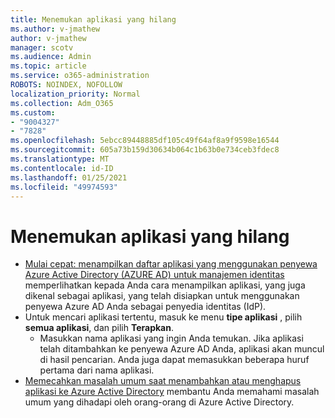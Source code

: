 ```yaml
---
title: Menemukan aplikasi yang hilang
ms.author: v-jmathew
author: v-jmathew
manager: scotv
ms.audience: Admin
ms.topic: article
ms.service: o365-administration
ROBOTS: NOINDEX, NOFOLLOW
localization_priority: Normal
ms.collection: Adm_O365
ms.custom:
- "9004327"
- "7828"
ms.openlocfilehash: 5ebcc89448885df105c49f64af8a9f9598e16544
ms.sourcegitcommit: 605a73b159d30634b064c1b63b0e734ceb3fdec8
ms.translationtype: MT
ms.contentlocale: id-ID
ms.lasthandoff: 01/25/2021
ms.locfileid: "49974593"
---
```

# <a name="find-missing-applications"></a>Menemukan aplikasi yang hilang

- [Mulai cepat: menampilkan daftar aplikasi yang menggunakan penyewa Azure Active Directory (AZURE AD) untuk manajemen identitas](https://docs.microsoft.com/azure/active-directory/manage-apps/view-applications-portal) memperlihatkan kepada Anda cara menampilkan aplikasi, yang juga dikenal sebagai aplikasi, yang telah disiapkan untuk menggunakan penyewa Azure AD Anda sebagai penyedia identitas (IdP).
- Untuk mencari aplikasi tertentu, masuk ke menu **tipe aplikasi** , pilih **semua aplikasi**, dan pilih **Terapkan**.
  - Masukkan nama aplikasi yang ingin Anda temukan. Jika aplikasi telah ditambahkan ke penyewa Azure AD Anda, aplikasi akan muncul di hasil pencarian. Anda juga dapat memasukkan beberapa huruf pertama dari nama aplikasi.
- [Memecahkan masalah umum saat menambahkan atau menghapus aplikasi ke Azure Active Directory](https://docs.microsoft.com/azure/active-directory/manage-apps/troubleshoot-adding-apps) membantu Anda memahami masalah umum yang dihadapi oleh orang-orang di Azure Active Directory.
